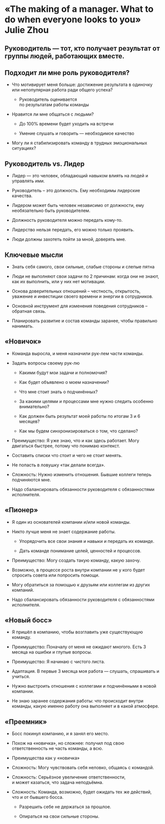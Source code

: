 # «The making of a manager. What to do when everyone looks to you» Julie Zhou



## Руководитель — тот, кто получает результат от группы людей, работающих вместе.



## Подходит ли мне роль руководителя?

- Что мотивирует меня больше: достижение результата в одиночку или непопулярная работа ради общего успеха?

  - Руководитель оценивается  
  по результатам работы команды

- Нравится ли мне общаться с людьми?

  - До 100% времени будет уходить на встречи

  - Умение слушать и говорить — необходимое качество

- Могу ли я стабилизировать команду в трудных эмоциональных ситуациях?



## Руководитель vs. Лидер

- Лидер — это человек, обладающий навыком влиять на людей и управлять ими.

- Руководитель – это должность. Ему необходимы лидерские качества.

- Лидером может быть человек независимо от должности, ему необязательно быть руководителем.

- Должность руководителя можно передать кому-то.

- Лидерство нельзя передать, его можно только проявить.

- Люди должны захотеть пойти за мной, доверять мне.



## Ключевые мысли

- Знать себя самого, свои сильные, слабые стороны и слепые пятна

- Люди не выполняют свои задачи по 2 причинам: когда они не знают, как их выполнить, или у них нет мотивации.

- Основа доверительных отношений – честность, открытость, уважение и инвестиции своего времени и энергии в сотрудников.

- Основной инструмент для изменения поведения сотрудников – обратная связь.

- Планировать развитие и состав команды заранее, чтобы правильно нанимать.



## «Новичок»

- Команда выросла, и меня назначили рук-лем части команды.

- Задать вопросы своему рук-лю

  - Какими будут мои задачи и полномочия?

  - Как будет объявлено о моем назначении?

  - Что мне стоит знать о подчинённых?

  - За какими целями и процессами мне нужно следить особенно внимательно?

  - Как должен быть результат моей работы по итогам 3 и 6 месяцев?

  - Как мы будем синхронизироваться о том, что сделано?

- Преимущество: Я уже знаю, что и как здесь работает. Могу двигаться быстрее, потому что понимаю контекст.

- Составить списки что стоит и чего не стоит менять.

- Не попасть в ловушку «так делали всегда».

- Сложность: Нужно изменить отношения. Бывшие коллеги теперь подчиняются мне.

- Надо сбалансировать обязанности руководителя с обязанностями исполнителя.



## «Пионер»

- Я один из основателей компании и/или новой команды.

- Никто лучше меня не знает содержание работы.

  - Упорядочить все свои знания и навыки и передать их команде.

  - Дать команде понимание целей, ценностей и процессов.

- Преимущество: Могу создать такую команду, какую захочу.

- Возможно, в процессе роста внутри компании не у кого будет спросить совета или попросить помощи.

- Могу обратиться за помощью к друзьям или коллегам из других компаний.

- Надо сбалансировать обязанности руководителя с обязанностями исполнителя.



## «Новый босс»

- Я пришёл в компанию, чтобы возглавить уже существующую команду.

- Преимущество: Поначалу от меня не ожидают многого. Есть 3 месяца на ошибки и глупые вопросы.

- Преимущество: Я начинаю с чистого листа.

- Адаптация. В первые 3 месяца моя работа — слушать, спрашивать и учиться.

- Нужно выстроить отношения с коллегами и подчинёнными в новой компании.

- Не знаю заранее содержания работы: что происходит внутри команды, какую именно работу она выполняет и в какой атмосфере.



## «Преемник»

- Босс покинул компанию, и я занял его место.

- Похож на «новичка», но сложнее: получил под свою ответственность не часть команды, а всю.

- Преимущества как у «новичка»

- Сложность: Могу чувствовать себя неловко, общаясь с командой.

- Сложность: Серьёзное увеличение ответственности,  
  и может казаться, что задача неподъёмна.

- Сложность: Команда, возможно, будет ожидать тех же действий, что и от бывшего босса.

  - Разрешить себе не держаться за прошлое.

  - Опираться на свои сильные стороны.
